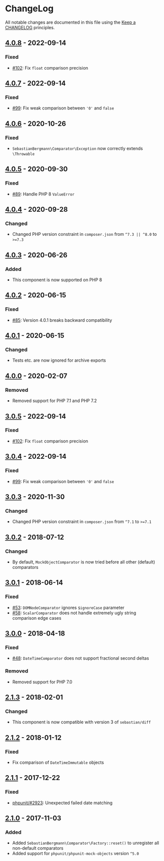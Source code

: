 # ChangeLog

All notable changes are documented in this file using the [Keep a CHANGELOG](http://keepachangelog.com/) principles.

## [4.0.8] - 2022-09-14

### Fixed

-   [#102](https://github.com/sebastianbergmann/comparator/pull/102): Fix `float` comparison precision

## [4.0.7] - 2022-09-14

### Fixed

-   [#99](https://github.com/sebastianbergmann/comparator/pull/99): Fix weak comparison between `'0'` and `false`

## [4.0.6] - 2020-10-26

### Fixed

-   `SebastianBergmann\Comparator\Exception` now correctly extends `\Throwable`

## [4.0.5] - 2020-09-30

### Fixed

-   [#89](https://github.com/sebastianbergmann/comparator/pull/89): Handle PHP 8 `ValueError`

## [4.0.4] - 2020-09-28

### Changed

-   Changed PHP version constraint in `composer.json` from `^7.3 || ^8.0` to `>=7.3`

## [4.0.3] - 2020-06-26

### Added

-   This component is now supported on PHP 8

## [4.0.2] - 2020-06-15

### Fixed

-   [#85](https://github.com/sebastianbergmann/comparator/issues/85): Version 4.0.1 breaks backward compatibility

## [4.0.1] - 2020-06-15

### Changed

-   Tests etc. are now ignored for archive exports

## [4.0.0] - 2020-02-07

### Removed

-   Removed support for PHP 7.1 and PHP 7.2

## [3.0.5] - 2022-09-14

### Fixed

-   [#102](https://github.com/sebastianbergmann/comparator/pull/102): Fix `float` comparison precision

## [3.0.4] - 2022-09-14

### Fixed

-   [#99](https://github.com/sebastianbergmann/comparator/pull/99): Fix weak comparison between `'0'` and `false`

## [3.0.3] - 2020-11-30

### Changed

-   Changed PHP version constraint in `composer.json` from `^7.1` to `>=7.1`

## [3.0.2] - 2018-07-12

### Changed

-   By default, `MockObjectComparator` is now tried before all other (default) comparators

## [3.0.1] - 2018-06-14

### Fixed

-   [#53](https://github.com/sebastianbergmann/comparator/pull/53): `DOMNodeComparator` ignores `$ignoreCase` parameter
-   [#58](https://github.com/sebastianbergmann/comparator/pull/58): `ScalarComparator` does not handle extremely ugly string comparison edge cases

## [3.0.0] - 2018-04-18

### Fixed

-   [#48](https://github.com/sebastianbergmann/comparator/issues/48): `DateTimeComparator` does not support fractional second deltas

### Removed

-   Removed support for PHP 7.0

## [2.1.3] - 2018-02-01

### Changed

-   This component is now compatible with version 3 of `sebastian/diff`

## [2.1.2] - 2018-01-12

### Fixed

-   Fix comparison of `DateTimeImmutable` objects

## [2.1.1] - 2017-12-22

### Fixed

-   [phpunit/#2923](https://github.com/sebastianbergmann/phpunit/issues/2923): Unexpected failed date matching

## [2.1.0] - 2017-11-03

### Added

-   Added `SebastianBergmann\Comparator\Factory::reset()` to unregister all non-default comparators
-   Added support for `phpunit/phpunit-mock-objects` version `^5.0`

[4.0.8]: https://github.com/sebastianbergmann/comparator/compare/4.0.7...4.0.8
[4.0.7]: https://github.com/sebastianbergmann/comparator/compare/4.0.6...4.0.7
[4.0.6]: https://github.com/sebastianbergmann/comparator/compare/4.0.5...4.0.6
[4.0.5]: https://github.com/sebastianbergmann/comparator/compare/4.0.4...4.0.5
[4.0.4]: https://github.com/sebastianbergmann/comparator/compare/4.0.3...4.0.4
[4.0.3]: https://github.com/sebastianbergmann/comparator/compare/4.0.2...4.0.3
[4.0.2]: https://github.com/sebastianbergmann/comparator/compare/4.0.1...4.0.2
[4.0.1]: https://github.com/sebastianbergmann/comparator/compare/4.0.0...4.0.1
[4.0.0]: https://github.com/sebastianbergmann/comparator/compare/3.0.5...4.0.0
[3.0.5]: https://github.com/sebastianbergmann/comparator/compare/3.0.4...3.0.5
[3.0.4]: https://github.com/sebastianbergmann/comparator/compare/3.0.3...3.0.4
[3.0.3]: https://github.com/sebastianbergmann/comparator/compare/3.0.2...3.0.3
[3.0.2]: https://github.com/sebastianbergmann/comparator/compare/3.0.1...3.0.2
[3.0.1]: https://github.com/sebastianbergmann/comparator/compare/3.0.0...3.0.1
[3.0.0]: https://github.com/sebastianbergmann/comparator/compare/2.1.3...3.0.0
[2.1.3]: https://github.com/sebastianbergmann/comparator/compare/2.1.2...2.1.3
[2.1.2]: https://github.com/sebastianbergmann/comparator/compare/2.1.1...2.1.2
[2.1.1]: https://github.com/sebastianbergmann/comparator/compare/2.1.0...2.1.1
[2.1.0]: https://github.com/sebastianbergmann/comparator/compare/2.0.2...2.1.0
